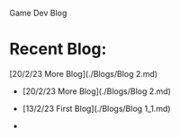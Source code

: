 Game Dev Blog

# Recent Blog: 
[20/2/23 More Blog](./Blogs/Blog 2.md)



* [20/2/23 More Blog](./Blogs/Blog 2.md)

* [13/2/23 First Blog](./Blogs/Blog 1_1.md)

*

